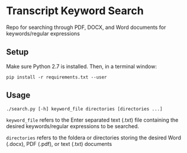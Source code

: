 # Transcript Keyword Search
Repo for searching through PDF, DOCX, and Word documents for keywords/regular expressions

## Setup
Make sure Python 2.7 is installed.
Then, in a terminal window:
```
pip install -r requirements.txt --user
```

## Usage
```
./search.py [-h] keyword_file directories [directories ...]
```

`keyword_file` refers to the Enter separated text (.txt) file containing the desired keywords/regular expressions to be searched. 

`directories` refers to the foldera or directories storing the desired Word (.docx), PDF (.pdf), or text (.txt) documents